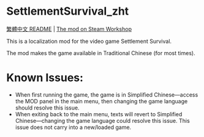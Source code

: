 # SettlementSurvival_zht
[繁體中文 README](./README.md) | [The mod on Steam Workshop](https://steamcommunity.com/sharedfiles/filedetails/?id=3140917319)

This is a localization mod for the video game Settlement Survival.

The mod makes the game available in Traditional Chinese (for most times).

# Known Issues:
- When first running the game, the game is in Simplified Chinese—access the MOD panel in the main menu, then changing the game language should resolve this issue.
- When exiting back to the main menu, texts will revert to Simplified Chinese—changing the game language could resolve this issue. This issue does not carry into a new/loaded game.

